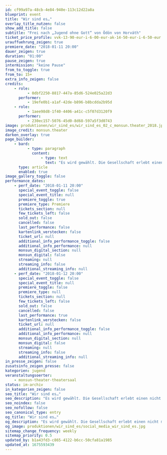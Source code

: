 ```yaml
---
id: cf99a97a-48cb-4e84-940e-113c12d22a8a
blueprint: event
title: "Wir sind es…"
overlay_title_nutzen: false
show_add_title: false
subtitle: "Frei nach „Jugend ohne Gott“ von Ödön von Horváth"
ticket_price_profile: vvk-13-90-eur-i-6-00-eur-ak-14-50-eur-i-6-50-eur
urauffuehrung_zeigen: true
premiere_date: "2018-01-11 20:00"
dauer_zeigen: true
duration: "01:00"
pause_zeigen: true
intermission: "keine Pause"
from_to_toggle: true
from_to: 15+
extra_info_zeigen: false
credits:
    - role:
          - 0dbf2250-8817-447a-85d6-524e025a22d3
      performer:
          - 19efe0b1-a1af-42de-b896-b8bcdda2b95d
    - role:
          - 1aee98d8-1f40-4406-a41c-c5f07d3120f9
      performer:
          - 230ec157-5076-45d0-8d68-597a5f3d0743
image: produktionen/wir_sind_es/wir_sind_es_02_c_monsun.theater_2018.jpg
image_credit: monsun.theater
darken_overlay: true
page_builder:
    - bard:
          - type: paragraph
            content:
                - type: text
                  text: "Es wird gewählt. Die Gesellschaft erlebt einen nicht mehr zu übersehenen Rechtsruck. Eine Sehnsucht nach ein bisschen Ordnung und Struktur. Angst vor dem Fremden. Das Gefühl, abgehängt worden zu sein. Einfach Protest gegen das was zurzeit in dieser Welt geschieht. Und was sind die Folgen? Inspiriert durch „Jugend ohne Gott“ von Ödön von Horváth sowie durch das ZDF Fernsehspiel „Wir sind jung. Wir sind stark.“ von Burhan Qurbani untersuchen die angehenden Abiturienten des Gymnasiums Othmarschen das politische Zeitgeschehen und setzen ihre Statements."
      type: article
      enabled: true
image_gallery_toggle: false
performance_dates:
    - perf_date: "2018-01-11 20:00"
      special_event_toggle: false
      special_event_title: null
      premiere_toggle: true
      premiere_type: Premiere
      tickets_section: null
      few_tickets_left: false
      sold_out: false
      cancelled: false
      last_performance: false
      kartenlink_verstecken: false
      ticket_url: null
      additional_info_performance_toggle: false
      additional_info_performance: null
      monsun_digital_section: null
      monsun_digital: false
      streaming: null
      streaming_info: false
      additional_streaming_info: null
    - perf_date: "2018-01-12 20:00"
      special_event_toggle: false
      special_event_title: null
      premiere_toggle: false
      premiere_type: null
      tickets_section: null
      few_tickets_left: false
      sold_out: false
      cancelled: false
      last_performance: true
      kartenlink_verstecken: false
      ticket_url: null
      additional_info_performance_toggle: false
      additional_info_performance: null
      monsun_digital_section: null
      monsun_digital: false
      streaming: null
      streaming_info: false
      additional_streaming_info: null
in_presse_zeigen: false
zusatsinfo_zeigen_presse: false
kategorien: jugend
veranstaltungsoerter:
    - monsun-theater-theatersaal
status: im-archiv
in_kategorien_zeigen: false
seo_title: "Wir sind es…"
seo_description: "Es wird gewählt. Die Gesellschaft erlebt einen nicht mehr zu übersehenen Rechtsruck. Eine Sehnsucht nach ein bisschen Ordnung und Struktur."
seo_noindex: false
seo_nofollow: false
seo_canonical_type: entry
og_title: "Wir sind es…"
og_description: "Es wird gewählt. Die Gesellschaft erlebt einen nicht mehr zu übersehenen Rechtsruck. Eine Sehnsucht nach ein bisschen Ordnung und Struktur."
og_image: produktionen/wir_sind_es/social_media_wir_sind_es.jpg
sitemap_change_frequency: weekly
sitemap_priority: 0.5
updated_by: b1a43fd3-c865-4122-b6cc-50cfa81a1985
updated_at: 1675593439
---
```


